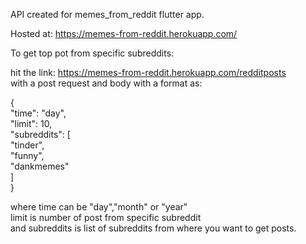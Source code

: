 API created for memes_from_reddit flutter app.

Hosted at: https://memes-from-reddit.herokuapp.com/

To get top pot from specific subreddits:

hit the link: https://memes-from-reddit.herokuapp.com/redditposts <br>
with a post request and body with a format as: <br>

{<br>
    &Tab; "time": "day",<br>
    &Tab; "limit": 10,<br>
    &Tab; "subreddits": [<br>
        &Tab; &Tab; "tinder",<br>
        &Tab; &Tab; "funny",<br>
        &Tab; &Tab; "dankmemes"<br>
    &Tab; ]<br>
}<br>

where time can be "day","month" or "year" <br>
limit is number of post from specific subreddit<br>
and subreddits is list of subreddits from where you want to get posts. <br>
